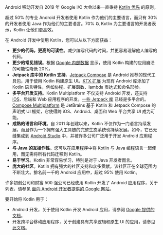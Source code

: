 [//]: # (title: 适用于 Android 的 Kotlin)

Android 移动开发自 2019 年 Google I/O 大会以来一直秉持 [Kotlin 优先](https://developer.android.com/kotlin/first) 的原则。

超过 50% 的专业 Android 开发者使用 Kotlin 作为他们的主要语言，而只有 30% 的开发者使用 Java 作为他们的主要语言。70% 以 Kotlin 为主要语言的开发者表示，Kotlin 让他们更高效。

在 Android 开发中使用 Kotlin，您可以从以下方面获益：

*   **更少的代码，更高的可读性**。减少编写代码的时间，并更容易理解他人编写的代码。
*   **更少的常见错误**。根据 [Google 内部数据](https://medium.com/androiddevelopers/fewer-crashes-and-more-stability-with-kotlin-b606c6a6ac04) 显示，使用 Kotlin 构建的应用崩溃的可能性降低 20%。
*   **Jetpack 库中的 Kotlin 支持**。[Jetpack Compose](https://developer.android.com/jetpack/compose) 是 Android 推荐的现代工具包，用于使用 Kotlin 构建原生 UI。[KTX 扩展](https://developer.android.com/kotlin/ktx) 为现有 Android 库添加了 Kotlin 语言特性，例如协程、扩展函数、lambda 表达式和命名形参。
*   **多平台开发支持**。Kotlin Multiplatform 不仅支持 Android 开发，还支持 [iOS](https://kotlinlang.org/lp/multiplatform/)、后端和 Web 应用程序的开发。[一些 Jetpack 库](https://developer.android.com/kotlin/multiplatform) 已经是多平台的。[Compose Multiplatform](https://www.jetbrains.com/lp/compose-multiplatform/) 是 JetBrains 基于 Kotlin 和 Jetpack Compose 的声明式 UI 框架，它使得跨 iOS、Android、桌面和 Web 平台共享 UI 成为可能。
*   **成熟的语言和环境**。自 2011 年创建以来，Kotlin 不仅作为一门语言持续发展，而且作为一个拥有强大工具链的完整生态系统也持续发展。如今，它已无缝集成到 [Android Studio](https://developer.android.com/studio) 中，并被许多公司广泛用于开发 Android 应用程序。
*   **与 Java 的互操作性**。您可以在应用程序中将 Kotlin 与 Java 编程语言一起使用，而无需将所有代码迁移到 Kotlin。
*   **易于学习**。Kotlin 非常容易学习，特别是对于 Java 开发者而言。
*   **庞大的社区**。Kotlin 拥有强大的社区支持和众多贡献，该社区正在全球范围内不断壮大。排名前一千的 Android 应用中，超过 95% 使用 Kotlin。

许多初创公司和财富 500 强公司已经使用 Kotlin 开发了 Android 应用程序，关于列表，请参见 [面向 Android 开发者提供的 Google 网站](https://developer.android.com/kotlin/stories)。

要开始将 Kotlin 用于：

*   Android 开发，关于使用 Kotlin 开发 Android 应用，请参阅 [Google 提供的文档](https://developer.android.com/kotlin/get-started)。
*   开发跨平台移动应用程序，关于创建具有共享逻辑和原生 UI 的应用，请参见 [此文档](https://www.jetbrains.com/help/kotlin-multiplatform-dev/multiplatform-create-first-app.html)。